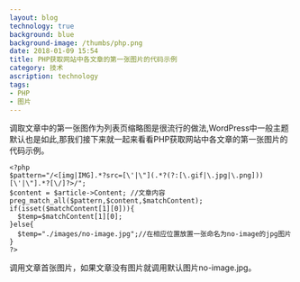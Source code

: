 ```yaml
---
layout: blog
technology: true
background: blue
background-image: /thumbs/php.png
date: 2018-01-09 15:54
title: PHP获取网站中各文章的第一张图片的代码示例
category: 技术
ascription: technology
tags:
- PHP
- 图片
---
```


调取文章中的第一张图作为列表页缩略图是很流行的做法,WordPress中一般主题默认也是如此,那我们接下来就一起来看看PHP获取网站中各文章的第一张图片的代码示例。  
```
<?php 
$pattern="/<[img|IMG].*?src=[\'|\"](.*?(?:[\.gif|\.jpg|\.png]))[\'|\"].*?[\/]?>/"; 
$content = $article->Content; //文章内容 
preg_match_all($pattern,$content,$matchContent); 
if(isset($matchContent[1][0])){ 
  $temp=$matchContent[1][0]; 
}else{ 
  $temp="./images/no-image.jpg";//在相应位置放置一张命名为no-image的jpg图片 
} 
?>
```
调用文章首张图片，如果文章没有图片就调用默认图片no-image.jpg。
